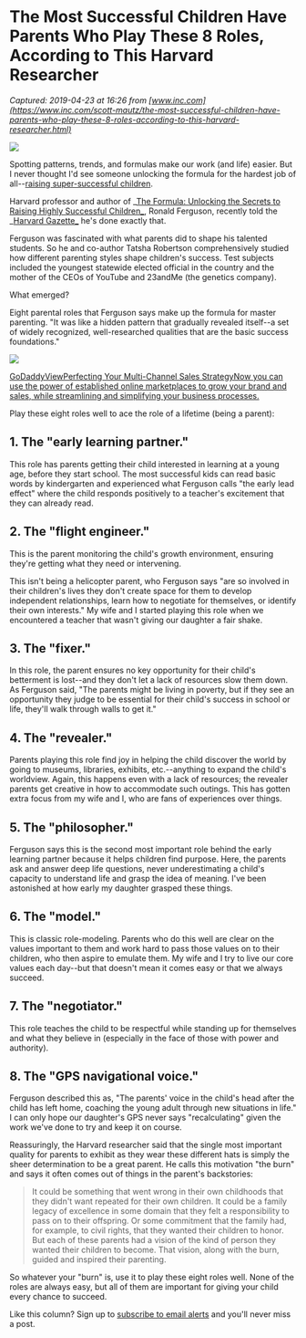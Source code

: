 # The Most Successful Children Have Parents Who Play These 8 Roles, According to This Harvard Researcher

_Captured: 2019-04-23 at 16:26 from [www.inc.com](https://www.inc.com/scott-mautz/the-most-successful-children-have-parents-who-play-these-8-roles-according-to-this-harvard-researcher.html)_

![](https://www.incimages.com/uploaded_files/image/970x450/getty_142018845_389254.jpg)

Spotting patterns, trends, and formulas make our work (and life) easier. But I never thought I'd see someone unlocking the formula for the hardest job of all--[raising super-successful children](https://www.inc.com/scott-mautz/want-to-raise-a-happy-successful-child-a-43-year-study-says-youll-first-have-to-overcome-this.html).

Harvard professor and author of _[The Formula: Unlocking the Secrets to Raising Highly Successful Children_](https://www.amazon.com/Formula-Unlocking-Secrets-Successful-Children/dp/1946885061/ref=sr_1_1?crid=1QDSNG5Q6ISMT&keywords=the+formula+unlocking+the+secrets&qid=1555943033&s=books&sprefix=the+formula%2Cstripbooks%2C147&sr=1-1), Ronald Ferguson, recently told the _[Harvard Gazette_](https://news.harvard.edu/gazette/story/2019/04/harvards-ronald-ferguson-explores-how-to-raise-successful-children/?utm_source=SilverpopMailing&utm_medium=email&utm_campaign=Daily%2520Gazette%252020190417%2520%281%29) he's done exactly that.

Ferguson was fascinated with what parents did to shape his talented students. So he and co-author Tatsha Robertson comprehensively studied how different parenting styles shape children's success. Test subjects included the youngest statewide elected official in the country and the mother of the CEOs of YouTube and 23andMe (the genetics company).

What emerged?

Eight parental roles that Ferguson says make up the formula for master parenting. "It was like a hidden pattern that gradually revealed itself--a set of widely recognized, well-researched qualities that are the basic success foundations."

![](https://www.incimages.com/uploaded_files/image/640x290/getty_675645602_388725.jpg)

[GoDaddyViewPerfecting Your Multi-Channel Sales StrategyNow you can use the power of established online marketplaces to grow your brand and sales, while streamlining and simplifying your business processes. ](https://adclick.g.doubleclick.net/pcs/click?xai=AKAOjsv-rV1MsVIIP2JR0DD0ggj41ZigncKt9lHwUgpGyGYgLBDW5P4NxJwA5YantSLtpfi_o1EDxxXhSlKen-PK-XFrVUGJY4l9fpvJ_PQPnjPhfqOQgxTx2asrlhyoUDorg0qH2Kj_nfNNFCOoJh7VOogwuc53N_itp4XAvpRQT6oSuuJPH27VkY-d1pzn7bsM6PAIhqnunRF3lIyahc8tT3sP7A_afp1kc8cC3LRfDbxRSp350skTPCUjIRnPo6SX_OKLZrg3tISWEQ&sai=AMfl-YQGzV17RpU0kpCKTsPQ0dVGqco9kNQxf3NwhL-dcc9BkqTQl-4II_mJcm2tPKlw3kQ2b3XpdzgHEzYHMpDWo3OQkSf-G0n2rTA3NFqxiA&sig=Cg0ArKJSzPsc0g1GJM8-EAE&urlfix=1&adurl=https://www.inc.com/godaddy/perfecting-your-multi-channel-sales-strategy.html?cid=rw_godaddy)

Play these eight roles well to ace the role of a lifetime (being a parent):

## 1\. The "early learning partner."

This role has parents getting their child interested in learning at a young age, before they start school. The most successful kids can read basic words by kindergarten and experienced what Ferguson calls "the early lead effect" where the child responds positively to a teacher's excitement that they can already read.

## 2\. The "flight engineer."

This is the parent monitoring the child's growth environment, ensuring they're getting what they need or intervening.

This isn't being a helicopter parent, who Ferguson says "are so involved in their children's lives they don't create space for them to develop independent relationships, learn how to negotiate for themselves, or identify their own interests." My wife and I started playing this role when we encountered a teacher that wasn't giving our daughter a fair shake.

## 3\. The "fixer."

In this role, the parent ensures no key opportunity for their child's betterment is lost--and they don't let a lack of resources slow them down. As Ferguson said, "The parents might be living in poverty, but if they see an opportunity they judge to be essential for their child's success in school or life, they'll walk through walls to get it."

## 4\. The "revealer."

Parents playing this role find joy in helping the child discover the world by going to museums, libraries, exhibits, etc.--anything to expand the child's worldview. Again, this happens even with a lack of resources; the revealer parents get creative in how to accommodate such outings. This has gotten extra focus from my wife and I, who are fans of experiences over things.

## 5\. The "philosopher."

Ferguson says this is the second most important role behind the early learning partner because it helps children find purpose. Here, the parents ask and answer deep life questions, never underestimating a child's capacity to understand life and grasp the idea of meaning. I've been astonished at how early my daughter grasped these things.

## 6\. The "model."

This is classic role-modeling. Parents who do this well are clear on the values important to them and work hard to pass those values on to their children, who then aspire to emulate them. My wife and I try to live our core values each day--but that doesn't mean it comes easy or that we always succeed.

## 7\. The "negotiator."

This role teaches the child to be respectful while standing up for themselves and what they believe in (especially in the face of those with power and authority).

## 8\. The "GPS navigational voice."

Ferguson described this as, "The parents' voice in the child's head after the child has left home, coaching the young adult through new situations in life." I can only hope our daughter's GPS never says "recalculating" given the work we've done to try and keep it on course.

Reassuringly, the Harvard researcher said that the single most important quality for parents to exhibit as they wear these different hats is simply the sheer determination to be a great parent. He calls this motivation "the burn" and says it often comes out of things in the parent's backstories:

> It could be something that went wrong in their own childhoods that they didn't want repeated for their own children. It could be a family legacy of excellence in some domain that they felt a responsibility to pass on to their offspring. Or some commitment that the family had, for example, to civil rights, that they wanted their children to honor. But each of these parents had a vision of the kind of person they wanted their children to become. That vision, along with the burn, guided and inspired their parenting.

So whatever your "burn" is, use it to play these eight roles well. None of the roles are always easy, but all of them are important for giving your child every chance to succeed.

Like this column? Sign up to [subscribe to email alerts](http://scottmautz.com/newsletter/) and you'll never miss a post.

